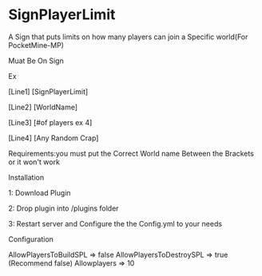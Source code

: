 SignPlayerLimit
===============

A Sign that puts limits on how many players can join a Specific world(For PocketMine-MP)

Muat Be On Sign

Ex

[Line1] [SignPlayerLimit]

[Line2] [WorldName]

[Line3] [#of players ex 4]

[Line4] [Any Random Crap]

Requirements:you must put the Correct World name Between the Brackets or it won't work


Installation

1: Download Plugin

2: Drop plugin into /plugins folder

3: Restart server and Configure the the Config.yml to your needs

Configuration

AllowPlayersToBuildSPL => false
AllowPlayersToDestroySPL => true (Recommend false)
Allowplayers => 10
